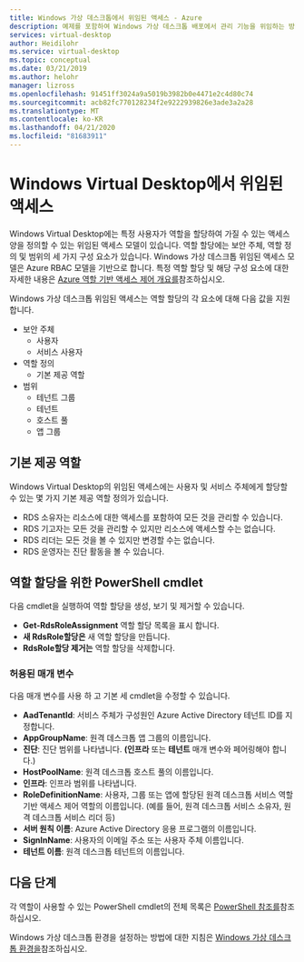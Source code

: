 ```yaml
---
title: Windows 가상 데스크톱에서 위임된 액세스 - Azure
description: 예제를 포함하여 Windows 가상 데스크톱 배포에서 관리 기능을 위임하는 방법
services: virtual-desktop
author: Heidilohr
ms.service: virtual-desktop
ms.topic: conceptual
ms.date: 03/21/2019
ms.author: helohr
manager: lizross
ms.openlocfilehash: 91451ff3024a9a5019b3982b0e4471e2c4d80c74
ms.sourcegitcommit: acb82fc770128234f2e9222939826e3ade3a2a28
ms.translationtype: MT
ms.contentlocale: ko-KR
ms.lasthandoff: 04/21/2020
ms.locfileid: "81683911"
---
```

# <a name="delegated-access-in-windows-virtual-desktop"></a>Windows Virtual Desktop에서 위임된 액세스

Windows Virtual Desktop에는 특정 사용자가 역할을 할당하여 가질 수 있는 액세스 양을 정의할 수 있는 위임된 액세스 모델이 있습니다. 역할 할당에는 보안 주체, 역할 정의 및 범위의 세 가지 구성 요소가 있습니다. Windows 가상 데스크톱 위임된 액세스 모델은 Azure RBAC 모델을 기반으로 합니다. 특정 역할 할당 및 해당 구성 요소에 대한 자세한 내용은 [Azure 역할 기반 액세스 제어 개요를](../role-based-access-control/built-in-roles.md)참조하십시오.

Windows 가상 데스크톱 위임된 액세스는 역할 할당의 각 요소에 대해 다음 값을 지원합니다.

* 보안 주체
    * 사용자
    * 서비스 사용자
* 역할 정의
    * 기본 제공 역할
* 범위
    * 테넌트 그룹
    * 테넌트
    * 호스트 풀
    * 앱 그룹

## <a name="built-in-roles"></a>기본 제공 역할

Windows Virtual Desktop의 위임된 액세스에는 사용자 및 서비스 주체에게 할당할 수 있는 몇 가지 기본 제공 역할 정의가 있습니다.

* RDS 소유자는 리소스에 대한 액세스를 포함하여 모든 것을 관리할 수 있습니다.
* RDS 기고자는 모든 것을 관리할 수 있지만 리소스에 액세스할 수는 없습니다.
* RDS 리더는 모든 것을 볼 수 있지만 변경할 수는 없습니다.
* RDS 운영자는 진단 활동을 볼 수 있습니다.

## <a name="powershell-cmdlets-for-role-assignments"></a>역할 할당을 위한 PowerShell cmdlet

다음 cmdlet을 실행하여 역할 할당을 생성, 보기 및 제거할 수 있습니다.

* **Get-RdsRoleAssignment** 역할 할당 목록을 표시 합니다.
* **새 RdsRole할당은** 새 역할 할당을 만듭니다.
* **RdsRole할당 제거는** 역할 할당을 삭제합니다.

### <a name="accepted-parameters"></a>허용된 매개 변수

다음 매개 변수를 사용 하 고 기본 세 cmdlet을 수정할 수 있습니다.

* **AadTenantId**: 서비스 주체가 구성원인 Azure Active Directory 테넌트 ID를 지정합니다.
* **AppGroupName**: 원격 데스크톱 앱 그룹의 이름입니다.
* **진단**: 진단 범위를 나타냅니다. **(인프라** 또는 **테넌트** 매개 변수와 페어링해야 합니다.)
* **HostPoolName**: 원격 데스크톱 호스트 풀의 이름입니다.
* **인프라**: 인프라 범위를 나타냅니다.
* **RoleDefinitionName**: 사용자, 그룹 또는 앱에 할당된 원격 데스크톱 서비스 역할 기반 액세스 제어 역할의 이름입니다. (예를 들어, 원격 데스크톱 서비스 소유자, 원격 데스크톱 서비스 리더 등)
* **서버 원칙 이름**: Azure Active Directory 응용 프로그램의 이름입니다.
* **SignInName**: 사용자의 이메일 주소 또는 사용자 주체 이름입니다.
* **테넌트 이름**: 원격 데스크톱 테넌트의 이름입니다.

## <a name="next-steps"></a>다음 단계

각 역할이 사용할 수 있는 PowerShell cmdlet의 전체 목록은 [PowerShell 참조를](/powershell/windows-virtual-desktop/overview)참조하십시오.

Windows 가상 데스크톱 환경을 설정하는 방법에 대한 지침은 [Windows 가상 데스크톱 환경을](environment-setup.md)참조하십시오.

